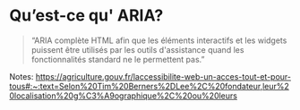 <!-- .slide: class="with-code-bg-dark" -->

# Qu’est-ce qu' ARIA?

> “ARIA complète HTML afin que les éléments interactifs et les widgets puissent être utilisés par les outils d'assistance quand les fonctionnalités standard ne le permettent pas.” 


Notes:
https://agriculture.gouv.fr/laccessibilite-web-un-acces-tout-et-pour-tous#:~:text=Selon%20Tim%20Berners%2DLee%2C%20fondateur,leur%20localisation%20g%C3%A9ographique%2C%20ou%20leurs
